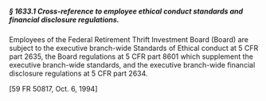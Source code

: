 ##### § 1633.1 Cross-reference to employee ethical conduct standards and financial disclosure regulations. #####

Employees of the Federal Retirement Thrift Investment Board (Board) are subject to the executive branch-wide Standards of Ethical conduct at 5 CFR part 2635, the Board regulations at 5 CFR part 8601 which supplement the executive branch-wide standards, and the executive branch-wide financial disclosure regulations at 5 CFR part 2634.

[59 FR 50817, Oct. 6, 1994]